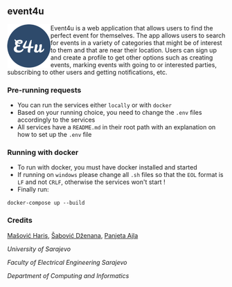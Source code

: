 ## event4u

<img align="left" width="100" height="100" src="./frontend/src/config/images/sign-up-white.png">

Event4u is a web application that allows users to find the perfect event for themselves. The app allows users to search for events in a variety of categories that might be of interest to them and that are near their location. Users can sign up and create a profile to get other options such as creating events, marking events with going to or interested parties, subscribing to other users and getting notifications, etc.

### Pre-running requests

- You can run the services either `locally` or with `docker`
- Based on your running choice, you need to change the `.env` files accordingly to the services
- All services have a `README.md` in their root path with an explanation on how to set up the `.env` file 

### Running with docker

- To run with docker, you must have docker installed and started
- If running on `windows` please change all `.sh` files so that the `EOL` format is `LF` and not `CRLF`, otherwise the services won't start !
- Finally run:

```shell script
docker-compose up --build
```

### Credits

[Mašović Haris](https://github.com/MasovicHaris), [Šabović Dženana](https://github.com/dsabovic1), [Panjeta Ajla](https://github.com/apanjeta2)

_University of Sarajevo_

_Faculty of Electrical Engineering Sarajevo_

_Department of Computing and Informatics_
